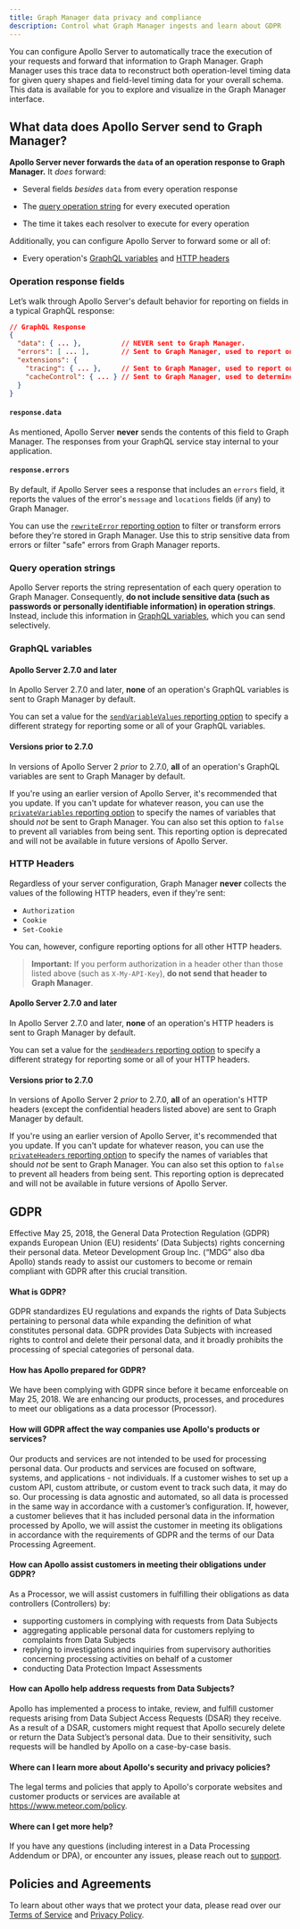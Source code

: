```yaml
---
title: Graph Manager data privacy and compliance
description: Control what Graph Manager ingests and learn about GDPR
---
```


You can configure Apollo Server to automatically trace the execution of your requests and forward that information to Graph Manager. Graph Manager uses this trace data to reconstruct both operation-level timing data for given query shapes and field-level timing data for your overall schema. This data is available for you to explore and visualize in the Graph Manager interface.

## What data does Apollo Server send to Graph Manager?

**Apollo Server never forwards the `data` of an operation response to Graph Manager.** It _does_ forward:

* Several fields _besides_ `data` from every operation response

* The [query operation string](#query-operation-strings) for every executed operation

* The time it takes each resolver to execute for every operation

Additionally, you can configure Apollo Server to forward some or all of:

* Every operation's [GraphQL variables](#graphql-variables) and [HTTP headers](#http-headers)

### Operation response fields

Let’s walk through Apollo Server's default behavior for reporting on fields in a typical GraphQL response:

```json
// GraphQL Response
{
  "data": { ... },          // NEVER sent to Graph Manager.
  "errors": [ ... ],        // Sent to Graph Manager, used to report on errors for operations and fields.
  "extensions": {
    "tracing": { ... },     // Sent to Graph Manager, used to report on performance data for operations and fields.
    "cacheControl": { ... } // Sent to Graph Manager, used to determine cache policies and forward CDN cache headers.
  }
}
```

#### `response.data`

As mentioned, Apollo Server **never** sends the contents of this field to Graph
Manager. The responses from your GraphQL service stay internal to your application.

#### `response.errors`

By default, if Apollo Server sees a response that includes an `errors` field, it reports the values
of the error's `message` and `locations` fields (if any) to Graph Manager.

You can use the [`rewriteError` reporting option](/apollo-server/api/apollo-server/#enginereportingoptions) to filter or transform errors before they're stored in
Graph Manager. Use this to strip sensitive data from errors or filter "safe" errors from Graph Manager reports.

### Query operation strings

Apollo Server reports the string representation of each
query operation to Graph Manager. Consequently, **do not include sensitive data (such
as passwords or personally identifiable information) in operation strings**. Instead, include this information in [GraphQL variables](#graphql-variables), which you can send selectively.

### GraphQL variables

#### Apollo Server 2.7.0 and later

In Apollo Server 2.7.0 and later, **none** of an
operation's GraphQL variables is sent to Graph Manager by default.

You can set a value for the [`sendVariableValues` reporting option](/apollo-server/api/apollo-server/#enginereportingoptions) to specify a different strategy for reporting
some or all of your GraphQL variables.

#### Versions prior to 2.7.0

In versions of Apollo Server 2 _prior_ to 2.7.0, **all** of an operation's GraphQL
variables are sent to Graph Manager by default.

If you're using an earlier version of Apollo Server, it's recommended that you
update. If you can't update for whatever reason, you can use the
 [`privateVariables` reporting option](/apollo-server/api/apollo-server/#enginereportingoptions)
to specify the names of variables that should _not_ be sent to Graph Manager. You
can also set this option to `false` to prevent all variables from being sent.
This reporting option is deprecated and will not be available in future versions of Apollo Server.

### HTTP Headers

Regardless of your server configuration, Graph Manager **never** collects the values
of the following HTTP headers, even if they're sent:

* `Authorization`
* `Cookie`
* `Set-Cookie`

You can, however, configure reporting options for all other HTTP headers.

> **Important:** If you perform authorization in a header other than those listed above
> (such as `X-My-API-Key`), **do not send that header to Graph Manager**.

#### Apollo Server 2.7.0 and later

In Apollo Server 2.7.0 and later, **none** of an
operation's HTTP headers is sent to Graph Manager by default.

You can set a value for the [`sendHeaders` reporting option](/apollo-server/api/apollo-server/#enginereportingoptions) to specify a different strategy for reporting
some or all of your HTTP headers.

#### Versions prior to 2.7.0

In versions of Apollo Server 2 _prior_ to 2.7.0, **all** of an operation's HTTP headers
(except the confidential headers listed above) are sent to Graph Manager by default.

If you're using an earlier version of Apollo Server, it's recommended that you
update. If you can't update for
whatever reason, you can use the [`privateHeaders` reporting option](/apollo-server/api/apollo-server/#enginereportingoptions) to specify the names of variables
that should _not_ be sent to Graph Manager. You can also set this
option to `false` to prevent all headers from being sent.
This reporting option is deprecated and will not be available in future versions of Apollo Server.

<!--
######################################################################
GDOR
######################################################################
-->

## GDPR

Effective May 25, 2018, the General Data Protection Regulation (GDPR) expands European Union (EU) residents’ (Data Subjects) rights concerning their personal data. Meteor Development Group Inc. (“MDG” also dba Apollo) stands ready to assist our customers to become or remain compliant with GDPR after this crucial transition.

#### What is GDPR?

GDPR standardizes EU regulations and expands the rights of Data Subjects pertaining to personal data while expanding the definition of what constitutes personal data. GDPR provides Data Subjects with increased rights to control and delete their personal data, and it broadly prohibits the processing of special categories of personal data.

#### How has Apollo prepared for GDPR?

We have been complying with GDPR since before it became enforceable on May 25, 2018. We are enhancing our products, processes, and procedures to meet our obligations as a data processor (Processor).

#### How will GDPR affect the way companies use Apollo's products or services?

Our products and services are not intended to be used for processing personal data. Our products and services are focused on software, systems, and applications - not individuals. If a customer wishes to set up a custom API, custom attribute, or custom event to track such data, it may do so. Our processing is data agnostic and automated, so all data is processed in the same way in accordance with a customer’s configuration. If, however, a customer believes that it has included personal data in the information processed by Apollo, we will assist the customer in meeting its obligations in accordance with the requirements of GDPR and the terms of our Data Processing Agreement.

#### How can Apollo assist customers in meeting their obligations under GDPR?

As a Processor, we will assist customers in fulfilling their obligations as data controllers (Controllers) by:

- supporting customers in complying with requests from Data Subjects
- aggregating applicable personal data for customers replying to complaints from Data Subjects
- replying to investigations and inquiries from supervisory authorities concerning processing activities on behalf of a customer
- conducting Data Protection Impact Assessments

#### How can Apollo help address requests from Data Subjects?

Apollo has implemented a process to intake, review, and fulfill customer requests arising from Data Subject Access Requests (DSAR) they receive. As a result of a DSAR, customers might request that Apollo securely delete or return the Data Subject’s personal data. Due to their sensitivity, such requests will be handled by Apollo on a case-by-case basis.

#### Where can I learn more about Apollo's security and privacy policies?

The legal terms and policies that apply to Apollo's corporate websites and customer products or services are available at https://www.meteor.com/policy.

#### Where can I get more help?

If you have any questions (including interest in a Data Processing Addendum or DPA), or encounter any issues, please reach out to [support](https://engine.apollographql.com/support).

<!--
######################################################################
Policies and Agreements
######################################################################
-->

## Policies and Agreements

To learn about other ways that we protect your data, please read over our [Terms of Service](https://www.apollographql.com/policies/terms) and [Privacy Policy](https://www.apollographql.com/policies/privacy).

